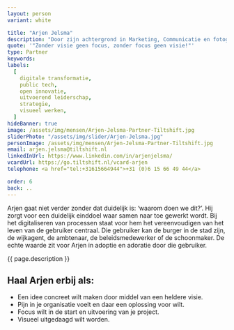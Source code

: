 ```yaml
---
layout: person
variant: white

title: "Arjen Jelsma"
description: "Door zijn achtergrond in Marketing, Communicatie en fotografie is Arjen in staat om wat in hoofden leeft visueel te maken. Beeld met een goed verhaal spreekt immers meer tot de verbeelding dan een stoffig rapport in een la. Hij neemt niet alleen een team mee in het te bereiken doel, hij zorgt voor een echt gedeelde, gevalideerde en gedragen oplossing."
quote: '"Zonder visie geen focus, zonder focus geen visie!"'
type: Partner
keywords:
labels:
  [
    digitale transformatie,
    public tech,
    open innovatie,
    uitvoerend leiderschap,
    strategie,
    visueel werken,
  ]
hideBanner: true
image: /assets/img/mensen/Arjen-Jelsma-Partner-Tiltshift.jpg
sliderPhoto: "/assets/img/slider/Arjen-Jelsma.jpg"
personImage: /assets/img/mensen/Arjen-Jelsma-Partner-Tiltshift.jpg
email: arjen.jelsma@tiltshift.nl
linkedInUrl: https://www.linkedin.com/in/arjenjelsma/
vcardUrl: https://go.tiltshift.nl/vcard-arjen
telephone: <a href="tel:+31615664944">+31 (0)6 15 66 49 44</a>

order: 6
back: ..
---
```

Arjen gaat niet verder zonder dat duidelijk is: ‘waarom doen we dit?’. Hij zorgt voor een duidelijk einddoel waar samen naar toe gewerkt wordt. Bij het digitaliseren van processen staat voor hem het vereenvoudigen van het leven van de gebruiker centraal. Die gebruiker kan de burger in de stad zijn, de wijkagent, de ambtenaar, de beleidsmedewerker of de schoonmaker. De echte waarde zit voor Arjen in adoptie en adoratie door die gebruiker. 

{{ page.description }}

<h2>Haal Arjen erbij als:</h2>

- Een idee concreet wilt maken door middel van een heldere visie.
- Pijn in je organisatie voelt en daar een oplossing voor wilt.
- Focus wilt in de start en uitvoering van je project.
- Visueel uitgedaagd wilt worden.

